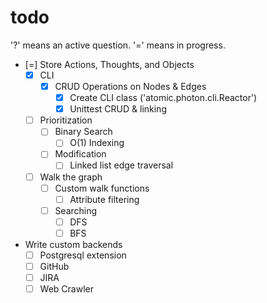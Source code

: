 # todo

'?' means an active question.
'=' means in progress.

* [=] Store Actions, Thoughts, and Objects
    * [x] CLI
        * [x] CRUD Operations on Nodes & Edges
            * [x] Create CLI class ('atomic.photon.cli.Reactor')
            * [x] Unittest CRUD & linking
    * [ ] Prioritization
        * [ ] Binary Search
            * [ ] O(1) Indexing
        * [ ] Modification
            * [ ] Linked list edge traversal
    * [ ] Walk the graph
        * [ ] Custom walk functions
            * [ ] Attribute filtering
        * [ ] Searching
           * [ ] DFS
           * [ ] BFS
* Write custom backends
    * [ ] Postgresql extension
    * [ ] GitHub
    * [ ] JIRA
    * [ ] Web Crawler
